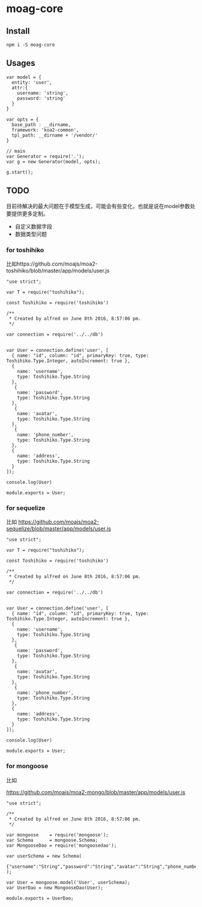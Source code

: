 # moag-core

## Install

```
npm i -S moag-core
```

## Usages

```
var model = {
  entity: 'user',
  attr:{
    username: 'string',
    password: 'string'
  }
}

var opts = {
  base_path : __dirname,
  framework: 'koa2-common',
  tpl_path: __dirname + '/vendor/'
}

// main
var Generator = require('.');
var g = new Generator(model, opts);

g.start();
```


## TODO

目前待解决的最大问题在于模型生成，可能会有些变化，也就是说在model参数处要提供更多定制。

- 自定义数据字段
- 数据类型问题

### for toshihiko

比如https://github.com/moajs/moa2-toshihiko/blob/master/app/models/user.js


```
"use strict";

var T = require("toshihiko");

const Toshihiko = require('toshihiko')

/**
 * Created by alfred on June 8th 2016, 8:57:06 pm.
 */

var connection = require('../../db')


var User = connection.define('user', [
  { name: "id", column: "id", primaryKey: true, type: Toshihiko.Type.Integer, autoIncrement: true },
  {
    name: 'username', 
    type: Toshihiko.Type.String
  },
   {
    name: 'password', 
    type: Toshihiko.Type.String
  },
   {
    name: 'avatar', 
    type: Toshihiko.Type.String
  },
   {
    name: 'phone_number', 
    type: Toshihiko.Type.String
  },
  {
    name: 'address', 
    type: Toshihiko.Type.String
  }
]);

console.log(User)
 
module.exports = User;
```

### for sequelize

比如
https://github.com/moajs/moa2-sequelize/blob/master/app/models/user.js

```
"use strict";

var T = require("toshihiko");

const Toshihiko = require('toshihiko')

/**
 * Created by alfred on June 8th 2016, 8:57:06 pm.
 */

var connection = require('../../db')


var User = connection.define('user', [
  { name: "id", column: "id", primaryKey: true, type: Toshihiko.Type.Integer, autoIncrement: true },
  {
    name: 'username', 
    type: Toshihiko.Type.String
  },
   {
    name: 'password', 
    type: Toshihiko.Type.String
  },
   {
    name: 'avatar', 
    type: Toshihiko.Type.String
  },
   {
    name: 'phone_number', 
    type: Toshihiko.Type.String
  },
  {
    name: 'address', 
    type: Toshihiko.Type.String
  }
]);

console.log(User)
 
module.exports = User;
```

### for mongoose

比如

https://github.com/moajs/moa2-mongo/blob/master/app/models/user.js


```
"use strict";

/**
 * Created by alfred on June 8th 2016, 8:57:06 pm.
 */

var mongoose    = require('mongoose');
var Schema      = mongoose.Schema;
var MongooseDao = require('mongoosedao');

var userSchema = new Schema(
    {"username":"String","password":"String","avatar":"String","phone_number":"String","address":"String"}
);

var User = mongoose.model('User', userSchema);
var UserDao = new MongooseDao(User);
 
module.exports = UserDao;
```

